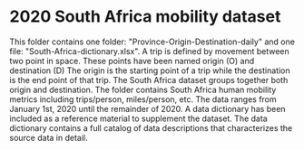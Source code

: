 # 2020 South Africa mobility dataset
This folder contains one folder: "Province-Origin-Destination-daily" and one file: "South-Africa-dictionary.xlsx". 
A trip is defined by movement between two point in space. These points have been named origin (O) and destination (D)
The origin is the starting point of a trip while the destination is the end point of that trip. 
The South Africa dataset groups together both origin and destination.
The folder contains South Africa human mobility metrics including trips/person, miles/person, etc. 
The data ranges from January 1st, 2020 until the remainder of 2020. 
A data dictionary has been included as a reference material to supplement the dataset. 
The data dictionary contains a full catalog of data descriptions that characterizes the source data in detail.
